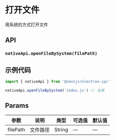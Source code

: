# 打开文件
用系统的方式打开文件


## API
### `nativeApi.openFileBySystem(filePath)`
### 

## 示例代码
```js
import { nativeApi } from '@neosjs/electron-ipc'

nativeApi.openFileBySystem('index.js') // 全屏
```

## Params

| 参数  | 说明     | 类型   | 可选值     | 默认值 |
| ----- | -------- | ------ | ---------- | ------ |
| filePath | 文件路径 | String | —      | —      |
